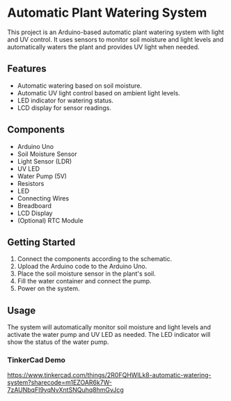 # Automatic Plant Watering System

This project is an Arduino-based automatic plant watering system with light and UV control. It uses sensors to monitor soil moisture and light levels and automatically waters the plant and provides UV light when needed.

## Features

* Automatic watering based on soil moisture.
* Automatic UV light control based on ambient light levels.
* LED indicator for watering status.
* LCD display for sensor readings.

## Components

* Arduino Uno
* Soil Moisture Sensor
* Light Sensor (LDR)
* UV LED
* Water Pump (5V)
* Resistors
* LED
* Connecting Wires
* Breadboard
* LCD Display
* (Optional) RTC Module

## Getting Started

1.  Connect the components according to the schematic.
2.  Upload the Arduino code to the Arduino Uno.
3.  Place the soil moisture sensor in the plant's soil.
4.  Fill the water container and connect the pump.
5.  Power on the system.

## Usage

The system will automatically monitor soil moisture and light levels and activate the water pump and UV LED as needed. The LED indicator will show the status of the water pump.

### TinkerCad Demo
https://www.tinkercad.com/things/2R0FQHWlLk8-automatic-watering-system?sharecode=m1EZOAR6k7W-7zAUNbqFI9yqNvXntSNQuhq8hmGvJcg
